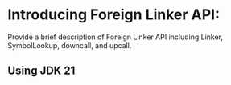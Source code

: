 # Introducing Foreign Linker API:

Provide a brief description of Foreign Linker API including Linker, SymbolLookup, downcall, and upcall.

## Using JDK 21